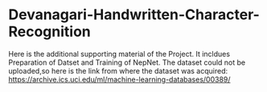 # Devanagari-Handwritten-Character-Recognition
Here is the additional supporting material of the Project.
It incldues Preparation of Datset and Training of NepNet. 
The dataset could not be uploaded,so here is the link from where the dataset was acquired: https://archive.ics.uci.edu/ml/machine-learning-databases/00389/
